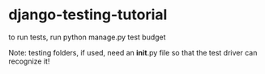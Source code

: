 # django-testing-tutorial
to run tests, run python manage.py test budget

Note: testing folders, if used, need an __init__.py file so that the test driver can recognize it!
